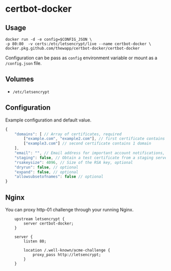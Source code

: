 # certbot-docker

## Usage

```
docker run -d -e config=$CONFIG_JSON \
-p 80:80  -v certs:/etc/letsencrypt/live --name certbot-docker \
docker.pkg.github.com/thewapp/certbot-docker/certbot-docker
```

Configuration can be pass as `config` environment variable or mount as a `/config.json` file.

## Volumes

- `/etc/letsencrypt`

## Configuration

Example configuration and default value.

```js
{
    "domains": [ // Array of certificates, required
        ["example.com", "example2.com"], // first certificate contains 2 domains
        ["example3.com"] // second certificate contains 1 domain
    ],
    "email": "", // Email address for important account notifications, optional
    "staging": false, // Obtain a test certificate from a staging server, optional,
    "rsakeysize": 4096, // Size of the RSA key, optional
    "dryrun": false, // optional
    "expand": false, // optional
    "allowsubsetofnames": false // optional
}
```

## Nginx

You can proxy http-01 challenge through your running Nginx.

```
    upstream letsencrypt {
        server certbot-docker;
    }

    server {
        listen 80;

        location /.well-known/acme-challenge {
            proxy_pass http://letsencrypt;
        }
    }
```
